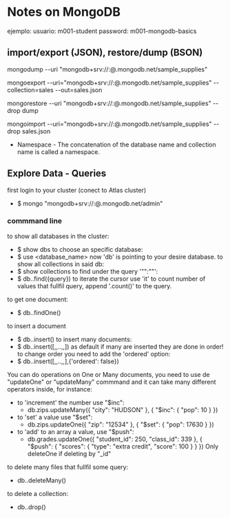 # Notes on MongoDB

ejemplo:
usuario: m001-student
password: m001-mongodb-basics

## import/export (JSON), restore/dump (BSON)

mongodump --uri "mongodb+srv://<your username>:<your password>@<your cluster>.mongodb.net/sample_supplies"

mongoexport --uri="mongodb+srv://<your username>:<your password>@<your cluster>.mongodb.net/sample_supplies" --collection=sales --out=sales.json

mongorestore --uri "mongodb+srv://<your username>:<your password>@<your cluster>.mongodb.net/sample_supplies"  --drop dump

mongoimport --uri="mongodb+srv://<your username>:<your password>@<your cluster>.mongodb.net/sample_supplies" --drop sales.json


 - Namespace - The concatenation of the database name and collection name is called a namespace.



## Explore Data - Queries

first login to your cluster (conect to Atlas cluster)
- $ mongo "mongodb+srv://<username>:<password>@<cluster>.mongodb.net/admin"

### commmand line
to show all databases in the cluster:
- $ show dbs
to choose an specific database:
- $ use <database_name>
now 'db' is pointing to your desire database.
to show all collections in said db:
- $ show collections
to find under the query '"<key>":"<value>"':
- $ db.<collection>.find({query})
to iterate the cursor use 'it'
to count number of values that fullfil query, append '.count()' to the query.

to get one document:
- $ db.<collection>.findOne()

to insert a document
- $ db.<collection>.insert(<document>)
to insert many documents:
- $ db.<collection>.insert([<document1>,<document2>,..,,<documentN>])
as default if many are inserted they are done in order!
to change order you need to add the 'ordered' option:
- $ db.<collection>.insert([<document1>,<document2>,..,,<documentN>],{'ordered': false})

You can do operations on One or Many documents, you need to use de "updateOne" or "updateMany" commmand and it can take many different operators inside, for instance:
* to 'increment' the number use "$inc":
    - db.zips.updateMany({ "city": "HUDSON" }, { "$inc": { "pop": 10 } })
* to 'set' a value use "$set":
    - db.zips.updateOne({ "zip": "12534" }, { "$set": { "pop": 17630 } })
* to 'add' to an array a value, use "$push":
    - db.grades.updateOne({ "student_id": 250, "class_id": 339 },
                    { "$push": { "scores": { "type": "extra credit",
                                             "score": 100 }
                                }
                     })
Only deleteOne if deleting by "_id"

to delete many files that fullfil some query:
- db.<collection>.deleteMany(<query>)

to delete a collection:
- db.<collection>.drop()
